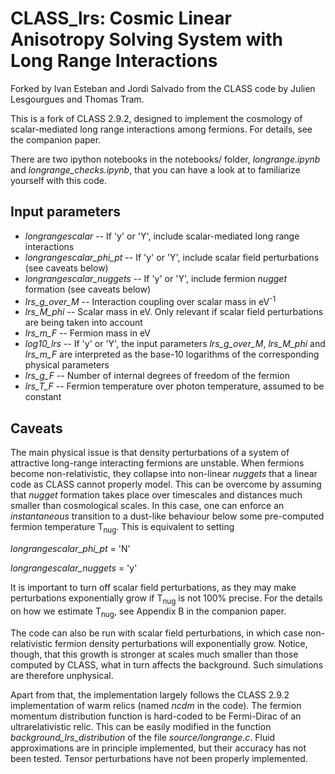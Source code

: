 CLASS_lrs: Cosmic Linear Anisotropy Solving System with Long Range Interactions
==============================================

Forked by Ivan Esteban and Jordi Salvado from the CLASS code by Julien
Lesgourgues and Thomas Tram.

This is a fork of CLASS 2.9.2, designed to implement the cosmology of
scalar-mediated long range interactions among fermions. For details,
see the companion paper.

There are two ipython notebooks in the notebooks/ folder, _longrange.ipynb_
and _longrange\_checks.ipynb_, that you can have a look at to familiarize
yourself with this code.

Input parameters
-----------------------------------
* _longrangescalar_ -- If 'y' or 'Y', include scalar-mediated long range
interactions
* _longrangescalar\_phi\_pt_ -- If 'y' or 'Y', include scalar field
perturbations (see caveats below)
* _longrangescalar\_nuggets_ -- If 'y' or 'Y', include fermion _nugget_
formation (see caveats below)
* _lrs\_g\_over\_M_ -- Interaction coupling over scalar mass in
eV<sup>-1</sup>
* _lrs\_M\_phi_ -- Scalar mass in eV. Only relevant if scalar field
perturbations are being taken into account
* _lrs\_m\_F_ -- Fermion mass in eV
* _log10\_lrs_ -- If 'y' or 'Y', the input parameters _lrs\_g\_over\_M_,
_lrs\_M\_phi_ and _lrs\_m\_F_ are interpreted as the base-10 logarithms
of the corresponding physical parameters
* _lrs\_g\_F_ -- Number of internal degrees of freedom of the fermion
* _lrs\_T\_F_ -- Fermion temperature over photon temperature, assumed to
be constant

Caveats
-----------------------------------
The main physical issue is that density perturbations of a system of
attractive long-range interacting fermions are unstable. When fermions become
non-relativistic, they collapse into non-linear _nuggets_ that a linear
code as CLASS cannot properly model.
This can be overcome by assuming that _nugget_ formation takes place
over timescales and distances much smaller than cosmological scales. In
this case, one can enforce an _instantaneous_ transition to a dust-like
behaviour below some pre-computed fermion temperature T<sub>nug</sub>. This is
equivalent to setting

_longrangescalar\_phi\_pt_ = 'N'

_longrangescalar\_nuggets_ = 'y'


It is important to turn off scalar field perturbations, as they may make
perturbations exponentially grow if T<sub>nug</sub> is not 100% precise. For the
details on how we estimate T<sub>nug</sub>, see Appendix B in the companion paper.

The code can also be run with scalar field perturbations, in which case
non-relativistic fermion density perturbations will exponentially grow.
Notice, though, that this growth is stronger at scales much smaller than
those computed by CLASS, what in turn affects the background. Such
simulations are therefore unphysical.

Apart from that, the implementation largely follows the CLASS 2.9.2
implementation of warm relics (named _ncdm_ in the code). The fermion momentum 
distribution function is hard-coded to be Fermi-Dirac of an ultrarelativistic relic.
This can be easily modified in the function _background\_lrs\_distribution_
of the file _source/longrange.c_. Fluid approximations are in principle implemented, but 
their accuracy has not been tested. Tensor perturbations have not been properly implemented.

